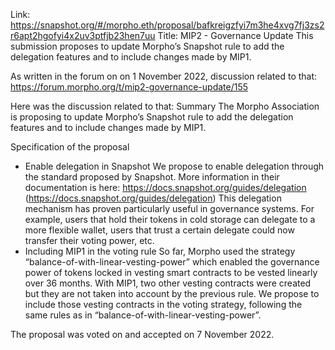 Link: https://snapshot.org/#/morpho.eth/proposal/bafkreigzfyi7m3he4xvg7fj3zs2r6apt2hgofyi4x2uv3ptfjb23hen7uu
Title: MIP2 - Governance Update
This submission proposes to update Morpho’s Snapshot rule to add the delegation features and to include changes made by MIP1.

As written in the forum on on 1 November 2022, discussion related to that: https://forum.morpho.org/t/mip2-governance-update/155

Here was the discussion related to that:
Summary
The Morpho Association is proposing to update Morpho’s Snapshot rule to add the delegation features and to include changes made by MIP1.

Specification of the proposal
- Enable delegation in Snapshot
We propose to enable delegation through the standard proposed by Snapshot. More information in their documentation is here: https://docs.snapshot.org/guides/delegation (https://docs.snapshot.org/guides/delegation)
This delegation mechanism has proven particularly useful in governance systems. For example, users that hold their tokens in cold storage can delegate to a more flexible wallet, users that trust a certain delegate could now transfer their voting power, etc.
- Including MIP1 in the voting rule
So far, Morpho used the strategy “balance-of-with-linear-vesting-power” which enabled the governance power of tokens locked in vesting smart contracts to be vested linearly over 36 months.
With MIP1, two other vesting contracts were created but they are not taken into account by the previous rule. We propose to include those vesting contracts in the voting strategy, following the same rules as in “balance-of-with-linear-vesting-power”.

The proposal was voted on and accepted on 7 November 2022.

